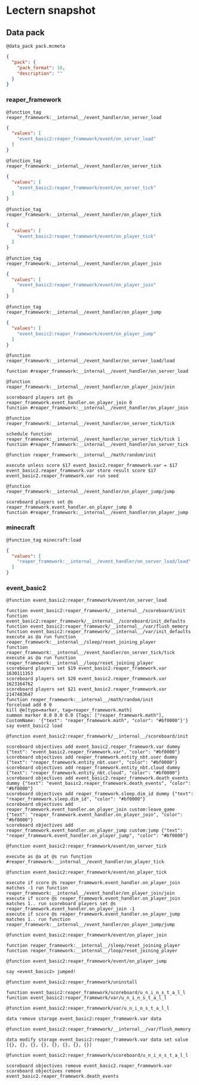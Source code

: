 # Lectern snapshot

## Data pack

`@data_pack pack.mcmeta`

```json
{
  "pack": {
    "pack_format": 10,
    "description": ""
  }
}
```

### reaper_framework

`@function_tag reaper_framework:__internal__/event_handler/on_server_load`

```json
{
  "values": [
    "event_basic2:reaper_framework/event/on_server_load"
  ]
}
```

`@function_tag reaper_framework:__internal__/event_handler/on_server_tick`

```json
{
  "values": [
    "event_basic2:reaper_framework/event/on_server_tick"
  ]
}
```

`@function_tag reaper_framework:__internal__/event_handler/on_player_tick`

```json
{
  "values": [
    "event_basic2:reaper_framework/event/on_player_tick"
  ]
}
```

`@function_tag reaper_framework:__internal__/event_handler/on_player_join`

```json
{
  "values": [
    "event_basic2:reaper_framework/event/on_player_join"
  ]
}
```

`@function_tag reaper_framework:__internal__/event_handler/on_player_jump`

```json
{
  "values": [
    "event_basic2:reaper_framework/event/on_player_jump"
  ]
}
```

`@function reaper_framework:__internal__/event_handler/on_server_load/load`

```mcfunction
function #reaper_framework:__internal__/event_handler/on_server_load
```

`@function reaper_framework:__internal__/event_handler/on_player_join/join`

```mcfunction
scoreboard players set @s reaper_framework.event_handler.on_player_join 0
function #reaper_framework:__internal__/event_handler/on_player_join
```

`@function reaper_framework:__internal__/event_handler/on_server_tick/tick`

```mcfunction
schedule function reaper_framework:__internal__/event_handler/on_server_tick/tick 1
function #reaper_framework:__internal__/event_handler/on_server_tick
```

`@function reaper_framework:__internal__/math/random/init`

```mcfunction
execute unless score $17 event_basic2.reaper_framework.var = $17 event_basic2.reaper_framework.var store result score $17 event_basic2.reaper_framework.var run seed
```

`@function reaper_framework:__internal__/event_handler/on_player_jump/jump`

```mcfunction
scoreboard players set @s reaper_framework.event_handler.on_player_jump 0
function #reaper_framework:__internal__/event_handler/on_player_jump
```

### minecraft

`@function_tag minecraft:load`

```json
{
  "values": [
    "reaper_framework:__internal__/event_handler/on_server_load/load"
  ]
}
```

### event_basic2

`@function event_basic2:reaper_framework/event/on_server_load`

```mcfunction
function event_basic2:reaper_framework/__internal__/scoreboard/init
function event_basic2:reaper_framework/__internal__/scoreboard/init_defaults
function event_basic2:reaper_framework/__internal__/var/flush_memory
function event_basic2:reaper_framework/__internal__/var/init_defaults
execute as @a run function reaper_framework:__internal__/sleep/reset_joining_player
function reaper_framework:__internal__/event_handler/on_server_tick/tick
execute as @a run function reaper_framework:__internal__/loop/reset_joining_player
scoreboard players set $19 event_basic2.reaper_framework.var 1630111353
scoreboard players set $20 event_basic2.reaper_framework.var 1623164762
scoreboard players set $21 event_basic2.reaper_framework.var 2147483647
function reaper_framework:__internal__/math/random/init
forceload add 0 0
kill @e[type=marker, tag=reaper_framework.math]
summon marker 0.0 0.0 0.0 {Tags: ["reaper_framework.math"], CustomName: '{"text": "reaper_framework.math", "color": "#bf0000"}'}
say event_basic2 load
```

`@function event_basic2:reaper_framework/__internal__/scoreboard/init`

```mcfunction
scoreboard objectives add event_basic2.reaper_framework.var dummy {"text": "event_basic2.reaper_framework.var", "color": "#bf0000"}
scoreboard objectives add reaper_framework.entity_nbt.user dummy {"text": "reaper_framework.entity_nbt.user", "color": "#bf0000"}
scoreboard objectives add reaper_framework.entity_nbt.cloud dummy {"text": "reaper_framework.entity_nbt.cloud", "color": "#bf0000"}
scoreboard objectives add event_basic2.reaper_framework.death_events dummy {"text": "event_basic2.reaper_framework.death_events", "color": "#bf0000"}
scoreboard objectives add reaper_framework.sleep.dim_id dummy {"text": "reaper_framework.sleep.dim_id", "color": "#bf0000"}
scoreboard objectives add reaper_framework.event_handler.on_player_join custom:leave_game {"text": "reaper_framework.event_handler.on_player_join", "color": "#bf0000"}
scoreboard objectives add reaper_framework.event_handler.on_player_jump custom:jump {"text": "reaper_framework.event_handler.on_player_jump", "color": "#bf0000"}
```

`@function event_basic2:reaper_framework/event/on_server_tick`

```mcfunction
execute as @a at @s run function #reaper_framework:__internal__/event_handler/on_player_tick
```

`@function event_basic2:reaper_framework/event/on_player_tick`

```mcfunction
execute if score @s reaper_framework.event_handler.on_player_join matches -1 run function reaper_framework:__internal__/event_handler/on_player_join/join
execute if score @s reaper_framework.event_handler.on_player_join matches 1.. run scoreboard players set @s reaper_framework.event_handler.on_player_join -1
execute if score @s reaper_framework.event_handler.on_player_jump matches 1.. run function reaper_framework:__internal__/event_handler/on_player_jump/jump
```

`@function event_basic2:reaper_framework/event/on_player_join`

```mcfunction
function reaper_framework:__internal__/sleep/reset_joining_player
function reaper_framework:__internal__/loop/reset_joining_player
```

`@function event_basic2:reaper_framework/event/on_player_jump`

```mcfunction
say <event_basic2> jumped!
```

`@function event_basic2:reaper_framework/uninstall`

```mcfunction
function event_basic2:reaper_framework/scoreboard/u_n_i_n_s_t_a_l_l
function event_basic2:reaper_framework/var/u_n_i_n_s_t_a_l_l
```

`@function event_basic2:reaper_framework/var/u_n_i_n_s_t_a_l_l`

```mcfunction
data remove storage event_basic2:reaper_framework.var data
```

`@function event_basic2:reaper_framework/__internal__/var/flush_memory`

```mcfunction
data modify storage event_basic2:reaper_framework.var data set value [{}, {}, {}, {}, {}, {}, {}, {}]
```

`@function event_basic2:reaper_framework/scoreboard/u_n_i_n_s_t_a_l_l`

```mcfunction
scoreboard objectives remove event_basic2.reaper_framework.var
scoreboard objectives remove event_basic2.reaper_framework.death_events
```

